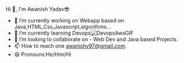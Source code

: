 Hi 👋, I'm Awanish Yadav😎

- 🔭 I’m currently working on Webapp based on Java,HTML,Css,Javascript,algorithms...
- 🌱 I’m currently learning Devops![DevopsAwsGIF](https://user-images.githubusercontent.com/120742080/230068098-de62d4da-20c5-4d27-aaad-a7ff25281bfc.gif)
- 👯 I’m looking to collaborate on - Web Dev and Java based Projects.
- 📫 How to reach one awanishy97@gmail.com.
- 😄 Pronouns:He/Him/Hi
<!--
A passionate full stack web developer![Uploading LaptopGIF.gif…]!!!
**avibhu995/avibhu995** is a ✨ _special_ ✨ repository because its `README.md` (this file) appears on your GitHub profile.

Here are some ideas to get you started:

- 🔭 I’m currently working on Webapp based on Java,HTML,Css,Javascript,algorithms...
- 🌱 I’m currently learning Devops![DevopsAwsGIF](https://user-images.githubusercontent.com/120742080/230068098-de62d4da-20c5-4d27-aaad-a7ff25281bfc.gif)

- 👯 I’m looking to collaborate on - Web Dev and Java based Projects.
- 📫 How to reach one awanishy97@gmail.com.
- 😄 Pronouns:He/Him/Hi
-->
